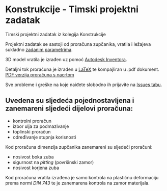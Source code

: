 # Konstrukcije - Timski projektni zadatak
Timski projektni zadatak iz kolegija Konstrukcije

Projektni zadatak se sastoji od proračuna zupčanika, vratila i ležajeva sukladno [zadanim parametrima](https://github.com/KristijanCetina/Konstrukcije-TimskiProjektniZadatak/blob/master/TimskiProjektniZadatak.pdf).

3D model vratila je izrađen uz pomoć [Autodesk Inventora](https://www.google.com/search?q=Autodesk+Inventor).   

Detaljni tok proračuna je izrađen u [LaTeX](http://lmgtfy.com/?q=LaTeX) te kompajliran u .pdf dokument.  
[PDF verzija proračuna s nacrtom](https://github.com/KristijanCetina/Konstrukcije-TimskiProjektniZadatak/blob/master/Projektni%20zadatak_Cetina-Grgin-Mrkic.pdf)

Sve probleme i greške na koje naiđete slobodno ih prijavite na [Issues tabu](https://github.com/KristijanCetina/Konstrukcije-TimskiProjektniZadatak/issues).

## Uvedena su sljedeća pojednostavljena i zanemareni sljedeći dijelovi proračuna:

* kontrolni proračun
* izbor ulja za podmazivanje
* toplinski proračun
* određivanje stupnja korisnosti

Kod proračuna dimenzija zupčanika zanemareni su sljedeći proračuni:
* nosivost boka zuba
* sigurnost na _pitting_ (površinski zamor)
* nosivost korjena zuba

Kod proračuna vratila izrađena je samo kontrola na plastičnu deformaciju prema normi *DIN 743* te je zanemarena kontrola na zamor materijala.
